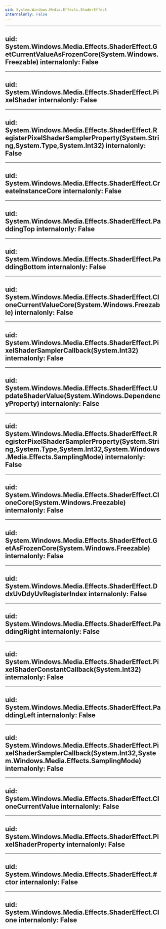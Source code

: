 ```yaml
---
uid: System.Windows.Media.Effects.ShaderEffect
internalonly: False
---
```


---
uid: System.Windows.Media.Effects.ShaderEffect.GetCurrentValueAsFrozenCore(System.Windows.Freezable)
internalonly: False
---

---
uid: System.Windows.Media.Effects.ShaderEffect.PixelShader
internalonly: False
---

---
uid: System.Windows.Media.Effects.ShaderEffect.RegisterPixelShaderSamplerProperty(System.String,System.Type,System.Int32)
internalonly: False
---

---
uid: System.Windows.Media.Effects.ShaderEffect.CreateInstanceCore
internalonly: False
---

---
uid: System.Windows.Media.Effects.ShaderEffect.PaddingTop
internalonly: False
---

---
uid: System.Windows.Media.Effects.ShaderEffect.PaddingBottom
internalonly: False
---

---
uid: System.Windows.Media.Effects.ShaderEffect.CloneCurrentValueCore(System.Windows.Freezable)
internalonly: False
---

---
uid: System.Windows.Media.Effects.ShaderEffect.PixelShaderSamplerCallback(System.Int32)
internalonly: False
---

---
uid: System.Windows.Media.Effects.ShaderEffect.UpdateShaderValue(System.Windows.DependencyProperty)
internalonly: False
---

---
uid: System.Windows.Media.Effects.ShaderEffect.RegisterPixelShaderSamplerProperty(System.String,System.Type,System.Int32,System.Windows.Media.Effects.SamplingMode)
internalonly: False
---

---
uid: System.Windows.Media.Effects.ShaderEffect.CloneCore(System.Windows.Freezable)
internalonly: False
---

---
uid: System.Windows.Media.Effects.ShaderEffect.GetAsFrozenCore(System.Windows.Freezable)
internalonly: False
---

---
uid: System.Windows.Media.Effects.ShaderEffect.DdxUvDdyUvRegisterIndex
internalonly: False
---

---
uid: System.Windows.Media.Effects.ShaderEffect.PaddingRight
internalonly: False
---

---
uid: System.Windows.Media.Effects.ShaderEffect.PixelShaderConstantCallback(System.Int32)
internalonly: False
---

---
uid: System.Windows.Media.Effects.ShaderEffect.PaddingLeft
internalonly: False
---

---
uid: System.Windows.Media.Effects.ShaderEffect.PixelShaderSamplerCallback(System.Int32,System.Windows.Media.Effects.SamplingMode)
internalonly: False
---

---
uid: System.Windows.Media.Effects.ShaderEffect.CloneCurrentValue
internalonly: False
---

---
uid: System.Windows.Media.Effects.ShaderEffect.PixelShaderProperty
internalonly: False
---

---
uid: System.Windows.Media.Effects.ShaderEffect.#ctor
internalonly: False
---

---
uid: System.Windows.Media.Effects.ShaderEffect.Clone
internalonly: False
---
